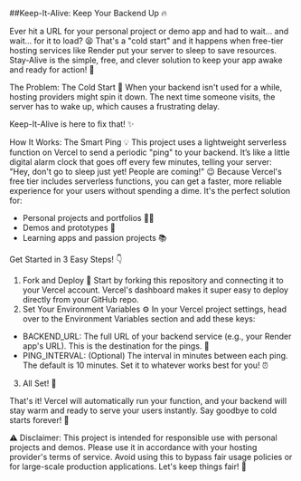 ##Keep-It-Alive: Keep Your Backend Up 🔥

Ever hit a URL for your personal project or demo app and had to wait... and wait... for it to load? 😫 That's a "cold start" and it happens when free-tier hosting services like Render put your server to sleep to save resources. Stay-Alive is the simple, free, and clever solution to keep your app awake and ready for action! 🚀

The Problem: The Cold Start 🥶
When your backend isn't used for a while, hosting providers might spin it down. The next time someone visits, the server has to wake up, which causes a frustrating delay.

Keep-It-Alive is here to fix that! ✨

How It Works: The Smart Ping 💡
This project uses a lightweight serverless function on Vercel to send a periodic "ping" to your backend. It’s like a little digital alarm clock that goes off every few minutes, telling your server: "Hey, don't go to sleep just yet! People are coming!" 😉
Because Vercel's free tier includes serverless functions, you can get a faster, more reliable experience for your users without spending a dime. It's the perfect solution for:
 * Personal projects and portfolios 🧑‍💻
 * Demos and prototypes 🧪
 * Learning apps and passion projects 📚

Get Started in 3 Easy Steps! 👇

1. Fork and Deploy 🚀
Start by forking this repository and connecting it to your Vercel account. Vercel's dashboard makes it super easy to deploy directly from your GitHub repo.
2. Set Your Environment Variables ⚙️
In your Vercel project settings, head over to the Environment Variables section and add these keys:
 * BACKEND_URL: The full URL of your backend service (e.g., your Render app's URL). This is the destination for the pings. 🎯
 * PING_INTERVAL: (Optional) The interval in minutes between each ping. The default is 10 minutes. Set it to whatever works best for you! ⏰
3. All Set! 🎉

That's it! Vercel will automatically run your function, and your backend will stay warm and ready to serve your users instantly. Say goodbye to cold starts forever! 👋

⚠️ Disclaimer: This project is intended for responsible use with personal projects and demos. Please use it in accordance with your hosting provider's terms of service. Avoid using this to bypass fair usage policies or for large-scale production applications. Let's keep things fair! 🤝
